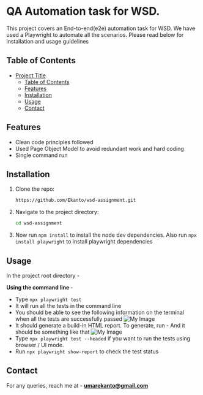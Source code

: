 # QA Automation task for WSD.

This project covers an End-to-end(e2e) automation task for WSD. We have used a Playwright to automate all the scenarios. Please read below for installation and usage guidelines 

## Table of Contents

- [Project Title](#project-title)
  - [Table of Contents](#table-of-contents)
  - [Features](#features)
  - [Installation](#installation)
  - [Usage](#usage)
  - [Contact](#contact)

## Features
* Clean code principles followed
* Used Page Object Model to avoid redundant work and hard coding
* Single command run

## Installation
1. Clone the repo:
   ```sh
   https://github.com/Ekanto/wsd-assignment.git

2. Navigate to the project directory:
   ```sh
   cd wsd-assignment
   
3. Now run `npm install` to install the node dev dependencies. Also run `npx install playwright` to install playwright dependencies 

## Usage
In the project root directory - 
  
**Using the command line -**
- Type `npx playwright test`
- It will run all the tests in the command line
- You should be able to see the following information on the terminal when all the tests are successfully passed
![My Image](Resources/CMD1.png)
- It should generate a build-in HTML report. To generate, run -
And it should be something like that
![My Image](Resources/CMD2.png)
- Type `npx playwright test --headed` if you want to run the tests using browser / UI mode.
- Run `npx playwright show-report` to check the test status 


  


## Contact 

For any queries, reach me at - **umarekanto@gmail.com**


   



